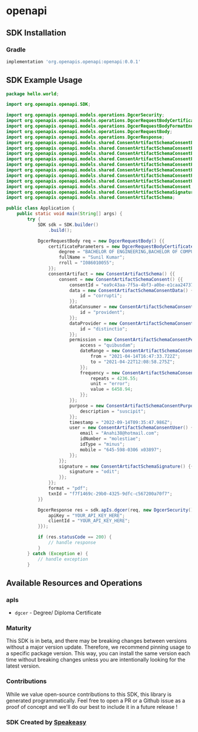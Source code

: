 # openapi

<!-- Start SDK Installation -->
## SDK Installation

### Gradle

```groovy
implementation 'org.openapis.openapi:openapi:0.0.1'
```
<!-- End SDK Installation -->

## SDK Example Usage
<!-- Start SDK Example Usage -->
```java
package hello.world;

import org.openapis.openapi.SDK;

import org.openapis.openapi.models.operations.DgcerSecurity;
import org.openapis.openapi.models.operations.DgcerRequestBodyCertificateParameters;
import org.openapis.openapi.models.operations.DgcerRequestBodyFormatEnum;
import org.openapis.openapi.models.operations.DgcerRequestBody;
import org.openapis.openapi.models.operations.DgcerResponse;
import org.openapis.openapi.models.shared.ConsentArtifactSchemaConsentData;
import org.openapis.openapi.models.shared.ConsentArtifactSchemaConsentDataConsumer;
import org.openapis.openapi.models.shared.ConsentArtifactSchemaConsentDataProvider;
import org.openapis.openapi.models.shared.ConsentArtifactSchemaConsentPermissionDateRange;
import org.openapis.openapi.models.shared.ConsentArtifactSchemaConsentPermissionFrequency;
import org.openapis.openapi.models.shared.ConsentArtifactSchemaConsentPermission;
import org.openapis.openapi.models.shared.ConsentArtifactSchemaConsentPurpose;
import org.openapis.openapi.models.shared.ConsentArtifactSchemaConsentUser;
import org.openapis.openapi.models.shared.ConsentArtifactSchemaConsent;
import org.openapis.openapi.models.shared.ConsentArtifactSchemaSignature;
import org.openapis.openapi.models.shared.ConsentArtifactSchema;

public class Application {
    public static void main(String[] args) {
        try {
            SDK sdk = SDK.builder()
                .build();

            DgcerRequestBody req = new DgcerRequestBody() {{
                certificateParameters = new DgcerRequestBodyCertificateParameters() {{
                    degree = "BACHELOR OF ENGINEERING,BACHELOR OF COMPUTER APPLICATIONS,BACHELOR OF JOURNALISM,BACHELOR OF BUSINES";
                    fullName = "Sunil Kumar";
                    rroll = "I086010055";
                }};
                consentArtifact = new ConsentArtifactSchema() {{
                    consent = new ConsentArtifactSchemaConsent() {{
                        consentId = "ea9c43aa-7f5a-4bf3-a0be-e1caa24737ba";
                        data = new ConsentArtifactSchemaConsentData() {{
                            id = "corrupti";
                        }};
                        dataConsumer = new ConsentArtifactSchemaConsentDataConsumer() {{
                            id = "provident";
                        }};
                        dataProvider = new ConsentArtifactSchemaConsentDataProvider() {{
                            id = "distinctio";
                        }};
                        permission = new ConsentArtifactSchemaConsentPermission() {{
                            access = "quibusdam";
                            dateRange = new ConsentArtifactSchemaConsentPermissionDateRange() {{
                                from = "2021-04-14T16:47:33.722Z";
                                to = "2021-04-22T12:08:58.275Z";
                            }};
                            frequency = new ConsentArtifactSchemaConsentPermissionFrequency() {{
                                repeats = 4236.55;
                                unit = "error";
                                value = 6458.94;
                            }};
                        }};
                        purpose = new ConsentArtifactSchemaConsentPurpose() {{
                            description = "suscipit";
                        }};
                        timestamp = "2022-09-14T09:35:47.986Z";
                        user = new ConsentArtifactSchemaConsentUser() {{
                            email = "Anahi38@hotmail.com";
                            idNumber = "molestiae";
                            idType = "minus";
                            mobile = "645-598-0306 x03897";
                        }};
                    }};
                    signature = new ConsentArtifactSchemaSignature() {{
                        signature = "odit";
                    }};
                }};
                format = "pdf";
                txnId = "f7f1469c-29b0-4325-9dfc-c567200a70f7";
            }}            

            DgcerResponse res = sdk.apIs.dgcer(req, new DgcerSecurity() {{
                apiKey = "YOUR_API_KEY_HERE";
                clientId = "YOUR_API_KEY_HERE";
            }});

            if (res.statusCode == 200) {
                // handle response
            }
        } catch (Exception e) {
            // handle exception
        }
```
<!-- End SDK Example Usage -->

<!-- Start SDK Available Operations -->
## Available Resources and Operations


### apIs

* `dgcer` - Degree/ Diploma Certificate
<!-- End SDK Available Operations -->

### Maturity

This SDK is in beta, and there may be breaking changes between versions without a major version update. Therefore, we recommend pinning usage 
to a specific package version. This way, you can install the same version each time without breaking changes unless you are intentionally 
looking for the latest version.

### Contributions

While we value open-source contributions to this SDK, this library is generated programmatically. 
Feel free to open a PR or a Github issue as a proof of concept and we'll do our best to include it in a future release !

### SDK Created by [Speakeasy](https://docs.speakeasyapi.dev/docs/using-speakeasy/client-sdks)
